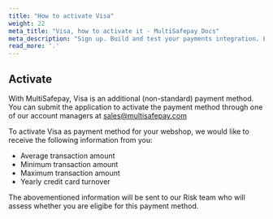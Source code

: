 ```yaml
---
title: "How to activate Visa"
weight: 22
meta_title: "Visa, how to activate it - MultiSafepay Docs"
meta_description: "Sign up. Build and test your payments integration. Explore our products and services. Use our API Reference, SDKs, and wrappers. Get support."
read_more: '.'
---
```

## Activate

With MultiSafepay, Visa is an additional (non-standard) payment method. You can submit the application to activate the payment method through one of our account managers at <sales@multisafepay.com>

To activate Visa as payment method for your webshop, we would like to receive the following information from you:

* Average transaction amount
* Minimum transaction amount
* Maximum transaction amount
* Yearly credit card turnover

The abovementioned information will be sent to our Risk team who will assess whether you are eligibe for this payment method.
